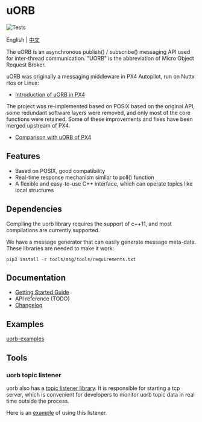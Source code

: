 # uORB

![Tests](https://github.com/ShawnFeng0/uorb/actions/workflows/tests.yml/badge.svg)

English | [中文](README_CN.md)

The uORB is an asynchronous publish() / subscribe() messaging API used for inter-thread communication. "UORB" is the
abbreviation of Micro Object Request Broker.

uORB was originally a messaging middleware in PX4 Autopilot, run on Nuttx rtos or Linux:

* [Introduction of uORB in PX4](https://dev.px4.io/master/en/middleware/uorb.html)

The project was re-implemented based on POSIX based on the original API, some redundant software layers were removed,
and only most of the core functions were retained. Some of these improvements and fixes have been merged upstream of
PX4.

* [Comparison with uORB of PX4](docs/comparison_with_px4_uorb.md)

## Features

* Based on POSIX, good compatibility
* Real-time response mechanism similar to poll() function
* A flexible and easy-to-use C++ interface, which can operate topics like local structures

## Dependencies

Compiling the uorb library requires the support of c++11, and most compilations are currently supported.

We have a message generator that can easily generate message meta-data. These libraries are needed to make it work:

```shell
pip3 install -r tools/msg/tools/requirements.txt
```

## Documentation

* [Getting Started Guide](docs/getting_started.md)
* API reference (TODO)
* [Changelog](CHANGELOG.md)

## Examples

[uorb-examples](https://github.com/ShawnFeng0/uorb-examples.git)

## Tools

### uorb topic listener

uorb also has a [topic listener library](tools/uorb_tcp_topic_listener_lib). It is responsible for starting a tcp server, which is convenient for developers to monitor uorb topic data in real time outside the process.

Here is an [example](examples/tcp_topic_listener) of using this listener.
